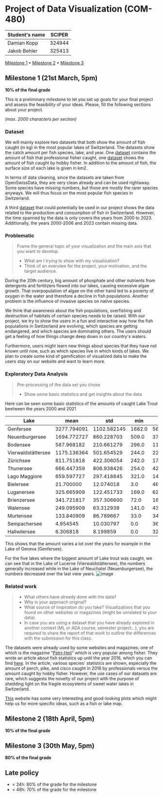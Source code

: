 # Project of Data Visualization (COM-480)

| Student's name | SCIPER |
| -------------- | ------ |
| Damian Kopp | 324944 |
| Jakob Behler | 325413 |

[Milestone 1](#milestone-1) • [Milestone 2](#milestone-2) • [Milestone 3](#milestone-3)

## Milestone 1 (21st March, 5pm)

**10% of the final grade**

This is a preliminary milestone to let you set up goals for your final project and assess the feasibility of your ideas.
Please, fill the following sections about your project.

*(max. 2000 characters per section)*

### Dataset

We will mainly explore two datasets that both show the amount of fish caught (in kg) in the most popular lakes of Switzerland. The datasets show the catch amount per fish species, lake, and year. One [dataset](https://opendata.swiss/fr/dataset/berufsfischerei-ertrag5) contains the amount of fish that professional fisher caught, one [dataset](https://opendata.swiss/fr/dataset/angelfischerei-ertrag6) shows the amount of fish caught by hobby fisher.
In addition to the amount of fish, the surface size of each lake is given in km2.

In terms of data cleaning, since the datasets are taken from OpenSwissData, they are very clean already and can be used rightaway. Some species have missing numbers, but those are mostly the rarer species anyways. We will thus focus on the most popular fish species in Switzerland.

A third [dataset](https://www.bfs.admin.ch/bfs/de/home/statistiken/kataloge-datenbanken.assetdetail.32346388.html) that could potentially be used in our project shows the data related to the production and consumption of fish in Switzerland. However, the time spanned by the data is only covers the years from 2000 to 2023. Additionally, the years 2000-2006 and 2023 contain missing data.

### Problematic

> Frame the general topic of your visualization and the main axis that you want to develop.
> - What am I trying to show with my visualization?
> - Think of an overview for the project, your motivation, and the target audience.

During the 20th century, big amount of phosphate and other nutrients from detergents and fertilizers flowed into our lakes, causing excessive algae growth. That overpopulation of algae on the other hand led to a poverty of oxygen in the water and therefore a decline in fish populations.
Another problem is the influence of invasive species on native species.

We think that awareness about the fish populations, overfishing and destruction of habitats of certain species needs to be raised.
With our project, we try to show the users in a fun and interactive way how the fish populations in Switzerland are evolving, which species are getting endangered, and which species are dominating others. The users should get a feeling of how things change deep down in our country's waters.

Furthermore, users might learn new things about species that they have not known until now, such as which species live in which kinds of lakes.
We plan to create some kind of gamification of visualized data to make the users stay on our website and want to learn more.

### Exploratory Data Analysis

> Pre-processing of the data set you chose
> - Show some basic statistics and get insights about the data

Here can be seen some basic statistics of the amounts of caught Lake Trout beetween the years 2000 and 2021

| Lake      | mean        | std         | min    | max         |
| --------- | ----------- | ----------- | ------ | ----------- |
| Genfersee | 3277.794091 | 1102.582145 | 1682.0 | 5695.000000 |
| Neuenburgersee | 1694.772727 | 860.228703 | 509.0 | 3782.000000 |
| Bodensee | 587.968182 | 210.661279 | 296.0 | 1168.000000 |
| Vierwaldstättersee | 1175.136364 | 501.654529 | 244.0 | 2219.000000 |
| Zürichsee | 811.751818 | 422.306054 | 242.0 | 1723.000000 |
| Thunersee | 666.447359 | 806.938426 | 254.0 | 4236.141901 |
| Lago Maggiore | 659.597727 | 297.418845 | 321.0 | 1432.000000 |
| Bielersee | 21.700000 | 12.074018 | 3.0 | 46.000000 |
| Luganersee | 325.665909 | 122.451733 | 169.0 | 628.000000 |
| Brienzersee | 341.721817 | 357.306600 | 72.0 | 1831.079981 |
| Walensee | 249.095909 | 63.312938 | 141.0 | 438.000000 |
| Murtensee | 133.840909 | 86.789667 | 33.0 | 341.000000 |
| Sempachersee | 4.954545 | 10.030797 | 0.0 | 36.000000 |
| Hallwilersee | 6.306818 | 8.199859 | 0.0 | 32.000000 |

This shows that the amount varies a lot over the years for example in the Lake of Geneva (Genfersee).

For the five lakes where the biggest amount of Lake trout was caught, we can see that in the Lake of Lucerne (Vierwaldstättersee), the numbers generally increased while in the Lake of Neuchatel (Neuenburgersee), the numbers decreased over the last view years.
![image](https://github.com/user-attachments/assets/fba46232-85e1-463e-82d9-2a4a2c5326d6)


### Related work

> - What others have already done with the data?
> - Why is your approach original?
> - What source of inspiration do you take? Visualizations that you found on other websites or magazines (might be unrelated to your data).
> - In case you are using a dataset that you have already explored in another context (ML or ADA course, semester project...), you are required to share the report of that work to outline the differences with the submission for this class.

The datasets were already used by some websites and magazines, one of which is the magazine "[Petri-Heil](https://www.petri-heil.ch/)" which is very popular among fisher. They wrote an article about fish statistics up until the year 2016, which you can find [here](https://www.petri-heil.ch/index.php?cmspath=de/schweizer-fischerei-in-zahlen--723). In the article, various species' statistics are shown, especially the amount of perch, pike, and cisco caught in 2016 by professionals versus the amount caught by hobby fisher.
However, the use cases of our datasets are rare, which suggests the novelty of our project with the purpose of shedding light on the fragile ecosystems of sweet water lakes in Switzerland.

[This](https://www.aquaviva.ch/de/aktuelles/die-aussergewoehnliche-artenvielfalt-der-felchen-in-der-schweiz) website has some very interesting and good-looking plots which might help us for more specific ideas, such as a fish or lake map.

## Milestone 2 (18th April, 5pm)

**10% of the final grade**


## Milestone 3 (30th May, 5pm)

**80% of the final grade**


## Late policy

- < 24h: 80% of the grade for the milestone
- < 48h: 70% of the grade for the milestone

